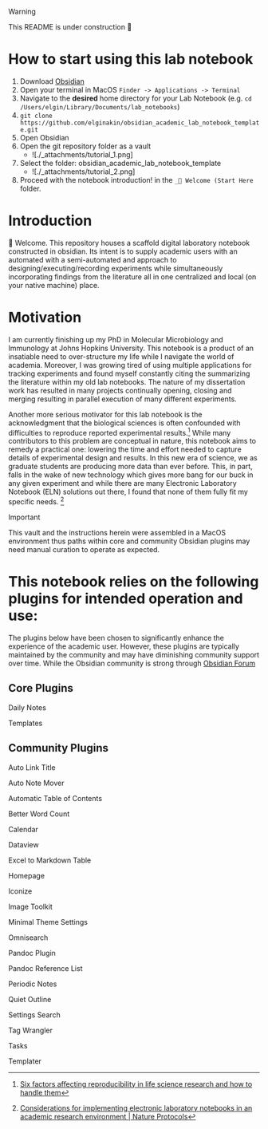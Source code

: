 


> [!WARNING] 
> This README is under construction 🚧

# How to start using this lab notebook 

1. Download [Obsidian](https://obsidian.md/)
2. Open your terminal in MacOS `Finder -> Applications -> Terminal`
3. Navigate to the **desired** home directory for your Lab Notebook (e.g. `cd /Users/elgin/Library/Documents/lab_notebooks`) 
4. `git clone https://github.com/elginakin/obsidian_academic_lab_notebook_template.git`
5. Open Obsidian 
6. Open the git repository folder as a vault 
	- ![./_attachments/tutorial_1.png]
7. Select the folder: obsidian_academic_lab_notebook_template 
	- ![./_attachments/tutorial_2.png]
8. Proceed with the notebook introduction! in the `_🎉 Welcome (Start Here` folder. 

# Introduction 

👋 Welcome. This repository houses a scaffold digital laboratory notebook constructed in obsidian. Its intent is to supply academic users with an automated with a semi-automated and approach to designing/executing/recording experiments while simultaneously incorporating findings from the literature all in one centralized and local (on your native machine) place. 
# Motivation 

I am currently finishing up my PhD in Molecular Microbiology and Immunology at Johns Hopkins University. This notebook is a product of an insatiable need to over-structure my life while I navigate the world of academia. Moreover, I was growing tired of using multiple applications for tracking experiments and found myself constantly citing the summarizing the literature within my old lab notebooks. The nature of my dissertation work has resulted in many projects continually opening, closing and merging resulting in parallel execution of many different experiments.  

Another more serious motivator for this lab notebook is the acknowledgment that the biological sciences is often confounded with difficulties to reproduce reported experimental results.[^1] While many contributors to this problem are conceptual in nature, this notebook aims to remedy a practical one: lowering the time and effort needed to capture details of experimental design and results. In this new era of science, we as graduate students are producing more data than ever before. This, in part, falls in the wake of new technology which gives more bang for our buck in any given experiment and while there are many Electronic Laboratory Notebook (ELN) solutions out there, I found that none of them fully fit my specific needs. [^2]


> [!IMPORTANT]
> This vault and the instructions herein were assembled in a MacOS environment thus paths within core and community Obsidian plugins may need manual curation to operate as expected.


# This notebook relies on the following plugins for intended operation and use: 

The plugins below have been chosen to significantly enhance the experience  of the academic user. However, these plugins are typically maintained by the community and may have diminishing community support over time. While the Obsidian community is strong through [Obsidian Forum](https://forum.obsidian.md/) 

## Core Plugins

Daily Notes

Templates

## Community Plugins

Auto Link Title 

Auto Note Mover

Automatic Table of Contents

Better Word Count

Calendar 

Dataview 

Excel to Markdown Table

Homepage

Iconize

Image Toolkit 

Minimal Theme Settings

Omnisearch

Pandoc Plugin

Pandoc Reference List

Periodic Notes

Quiet Outline

Settings Search

Tag Wrangler

Tasks

Templater


[^1]: [Six factors affecting reproducibility in life science research and how to handle them](https://www.nature.com/articles/d42473-019-00004-y#:~:text=The%20reproducibility%20problem,research%20is%20often%20not%20reproducible.)

[^2]: [Considerations for implementing electronic laboratory notebooks in an academic research environment \| Nature Protocols](https://www.nature.com/articles/s41596-021-00645-8)
